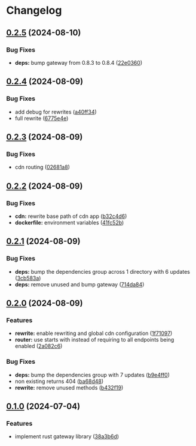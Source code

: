 # Changelog

## [0.2.5](https://github.com/majksa-dev/frontend-gateway/compare/v0.2.4...v0.2.5) (2024-08-10)


### Bug Fixes

* **deps:** bump gateway from 0.8.3 to 0.8.4 ([22e0360](https://github.com/majksa-dev/frontend-gateway/commit/22e03601697196b05977370469f38e8eaa4d2ab9))

## [0.2.4](https://github.com/majksa-dev/frontend-gateway/compare/v0.2.3...v0.2.4) (2024-08-09)


### Bug Fixes

* add debug for rewrites ([a40ff34](https://github.com/majksa-dev/frontend-gateway/commit/a40ff34860cee934e53622ab14c9a44c5acd8183))
* full rewrite ([6775e4e](https://github.com/majksa-dev/frontend-gateway/commit/6775e4e8fce2df0f11f98ff49fe76463156d1b5b))

## [0.2.3](https://github.com/majksa-dev/frontend-gateway/compare/v0.2.2...v0.2.3) (2024-08-09)


### Bug Fixes

* cdn routing ([02681a8](https://github.com/majksa-dev/frontend-gateway/commit/02681a8f82e75d884e8b885e9e4e6e299304fed8))

## [0.2.2](https://github.com/majksa-dev/frontend-gateway/compare/v0.2.1...v0.2.2) (2024-08-09)


### Bug Fixes

* **cdn:** rewrite base path of cdn app ([b32c4d6](https://github.com/majksa-dev/frontend-gateway/commit/b32c4d6ce3170feee39064b7bc12e03f333ecebe))
* **dockerfile:** environment variables ([41fc52b](https://github.com/majksa-dev/frontend-gateway/commit/41fc52b256204cf58975126af21011d38425136e))

## [0.2.1](https://github.com/majksa-dev/frontend-gateway/compare/v0.2.0...v0.2.1) (2024-08-09)


### Bug Fixes

* **deps:** bump the dependencies group across 1 directory with 6 updates ([3cb583a](https://github.com/majksa-dev/frontend-gateway/commit/3cb583a38260751dbce3b59167e2468289a00f3c))
* **deps:** remove unused and bump gateway ([714da84](https://github.com/majksa-dev/frontend-gateway/commit/714da846f1cfb1420a1fba0b8ec1f5b7b4eceb14))

## [0.2.0](https://github.com/majksa-dev/frontend-gateway/compare/v0.1.0...v0.2.0) (2024-08-09)


### Features

* **rewrite:** enable rewriting and global cdn configuration ([1f71097](https://github.com/majksa-dev/frontend-gateway/commit/1f7109787c1d96a9057c997b49baaef339061da2))
* **router:** use starts with instead of requiring to all endpoints being enabled ([2a082c6](https://github.com/majksa-dev/frontend-gateway/commit/2a082c6d7f2c336b05f219d98b237720bd9c7eac))


### Bug Fixes

* **deps:** bump the dependencies group with 7 updates ([b9e4ff0](https://github.com/majksa-dev/frontend-gateway/commit/b9e4ff09034b84d010107d9bbcf13aa7b8d21159))
* non existing returns 404 ([ba68d48](https://github.com/majksa-dev/frontend-gateway/commit/ba68d48a79068323d3a284bd19d5ef3bfd7f4aa4))
* **rewrite:** remove unused methods ([b432f19](https://github.com/majksa-dev/frontend-gateway/commit/b432f190bb2cc303e17b5c8f9cb746cf6ad94f54))

## [0.1.0](https://github.com/majksa-dev/frontend-gateway/compare/v0.0.1...v0.1.0) (2024-07-04)


### Features

* implement rust gateway library ([38a3b6d](https://github.com/majksa-dev/frontend-gateway/commit/38a3b6d076e2fa556a407aeb04050e2fbd785d52))
